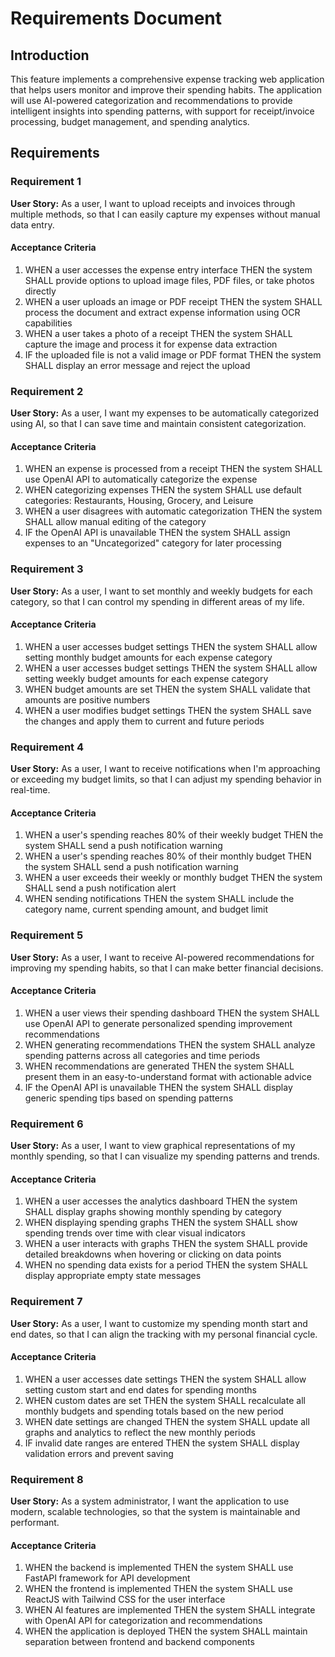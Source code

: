 # Requirements Document

## Introduction

This feature implements a comprehensive expense tracking web application that helps users monitor and improve their spending habits. The application will use AI-powered categorization and recommendations to provide intelligent insights into spending patterns, with support for receipt/invoice processing, budget management, and spending analytics.

## Requirements

### Requirement 1

**User Story:** As a user, I want to upload receipts and invoices through multiple methods, so that I can easily capture my expenses without manual data entry.

#### Acceptance Criteria

1. WHEN a user accesses the expense entry interface THEN the system SHALL provide options to upload image files, PDF files, or take photos directly
2. WHEN a user uploads an image or PDF receipt THEN the system SHALL process the document and extract expense information using OCR capabilities
3. WHEN a user takes a photo of a receipt THEN the system SHALL capture the image and process it for expense data extraction
4. IF the uploaded file is not a valid image or PDF format THEN the system SHALL display an error message and reject the upload

### Requirement 2

**User Story:** As a user, I want my expenses to be automatically categorized using AI, so that I can save time and maintain consistent categorization.

#### Acceptance Criteria

1. WHEN an expense is processed from a receipt THEN the system SHALL use OpenAI API to automatically categorize the expense
2. WHEN categorizing expenses THEN the system SHALL use default categories: Restaurants, Housing, Grocery, and Leisure
3. WHEN a user disagrees with automatic categorization THEN the system SHALL allow manual editing of the category
4. IF the OpenAI API is unavailable THEN the system SHALL assign expenses to an "Uncategorized" category for later processing

### Requirement 3

**User Story:** As a user, I want to set monthly and weekly budgets for each category, so that I can control my spending in different areas of my life.

#### Acceptance Criteria

1. WHEN a user accesses budget settings THEN the system SHALL allow setting monthly budget amounts for each expense category
2. WHEN a user accesses budget settings THEN the system SHALL allow setting weekly budget amounts for each expense category
3. WHEN budget amounts are set THEN the system SHALL validate that amounts are positive numbers
4. WHEN a user modifies budget settings THEN the system SHALL save the changes and apply them to current and future periods

### Requirement 4

**User Story:** As a user, I want to receive notifications when I'm approaching or exceeding my budget limits, so that I can adjust my spending behavior in real-time.

#### Acceptance Criteria

1. WHEN a user's spending reaches 80% of their weekly budget THEN the system SHALL send a push notification warning
2. WHEN a user's spending reaches 80% of their monthly budget THEN the system SHALL send a push notification warning
3. WHEN a user exceeds their weekly or monthly budget THEN the system SHALL send a push notification alert
4. WHEN sending notifications THEN the system SHALL include the category name, current spending amount, and budget limit

### Requirement 5

**User Story:** As a user, I want to receive AI-powered recommendations for improving my spending habits, so that I can make better financial decisions.

#### Acceptance Criteria

1. WHEN a user views their spending dashboard THEN the system SHALL use OpenAI API to generate personalized spending improvement recommendations
2. WHEN generating recommendations THEN the system SHALL analyze spending patterns across all categories and time periods
3. WHEN recommendations are generated THEN the system SHALL present them in an easy-to-understand format with actionable advice
4. IF the OpenAI API is unavailable THEN the system SHALL display generic spending tips based on spending patterns

### Requirement 6

**User Story:** As a user, I want to view graphical representations of my monthly spending, so that I can visualize my spending patterns and trends.

#### Acceptance Criteria

1. WHEN a user accesses the analytics dashboard THEN the system SHALL display graphs showing monthly spending by category
2. WHEN displaying spending graphs THEN the system SHALL show spending trends over time with clear visual indicators
3. WHEN a user interacts with graphs THEN the system SHALL provide detailed breakdowns when hovering or clicking on data points
4. WHEN no spending data exists for a period THEN the system SHALL display appropriate empty state messages

### Requirement 7

**User Story:** As a user, I want to customize my spending month start and end dates, so that I can align the tracking with my personal financial cycle.

#### Acceptance Criteria

1. WHEN a user accesses date settings THEN the system SHALL allow setting custom start and end dates for spending months
2. WHEN custom dates are set THEN the system SHALL recalculate all monthly budgets and spending totals based on the new period
3. WHEN date settings are changed THEN the system SHALL update all graphs and analytics to reflect the new monthly periods
4. IF invalid date ranges are entered THEN the system SHALL display validation errors and prevent saving

### Requirement 8

**User Story:** As a system administrator, I want the application to use modern, scalable technologies, so that the system is maintainable and performant.

#### Acceptance Criteria

1. WHEN the backend is implemented THEN the system SHALL use FastAPI framework for API development
2. WHEN the frontend is implemented THEN the system SHALL use ReactJS with Tailwind CSS for the user interface
3. WHEN AI features are implemented THEN the system SHALL integrate with OpenAI API for categorization and recommendations
4. WHEN the application is deployed THEN the system SHALL maintain separation between frontend and backend components
